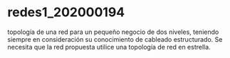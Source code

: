 # redes1_202000194
topología de una red para un pequeño negocio de dos niveles,  teniendo siempre en consideración su conocimiento de cableado estructurado. Se  necesita que la red propuesta utilice una topología de red en estrella.
